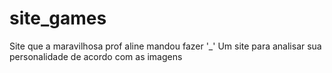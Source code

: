 # site_games
Site que a maravilhosa prof aline mandou fazer '_'
Um site para analisar sua personalidade de acordo com as imagens 
